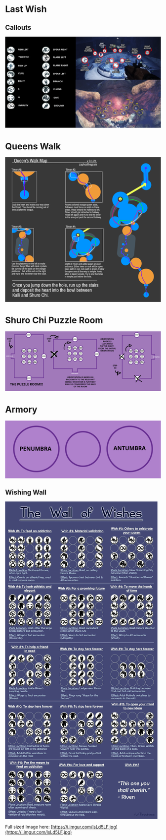 # Last Wish

## Callouts

![](CallOuts-5adadfe3-9f65-4e64-81d8-75b2ca4e7021.png)

# Queens Walk

![](queenswalk-ff4f1232-09dc-42a0-bc7b-e236d9fe7cbd.png)

# Shuro Chi Puzzle Room

![](puzzle_room-0f1b5f63-dafe-41e5-86d9-796f4bf044d6.png)

# Armory

![](PenAnt-e9987a76-5dea-4c9b-b30b-6a8d4133a8f5.png)

## Wishing Wall

![](WishingWall-7730ff1d-6c7c-4fa8-b560-9d74234fb1af.jpg)

Full sized Image here: [https://i.imgur.com/lsLd5LF.jpg](https://i.imgur.com/lsLd5LF.jpg)